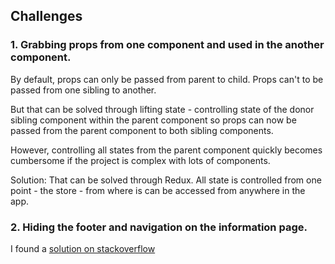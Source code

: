 
## Challenges

### 1. Grabbing props from one component and used in the another component.
By default, props can only be passed from parent to child. Props can't to be passed from one sibling to another. 

But that can be solved through lifting state - controlling state of the donor sibling component within the parent component so props can now be passed from the parent component to both sibling components. 

However, controlling all states from the parent component quickly becomes cumbersome if the project is complex with lots of components.

Solution: That can be solved through Redux. All state is controlled from one point - the store - from where is can be accessed from anywhere in the app.

### 2. Hiding the footer and navigation on the information page.
I found a [solution on stackoverflow](https://stackoverflow.com/questions/67663919/how-to-hide-header-only-at-one-page-in-nextjs-app)

